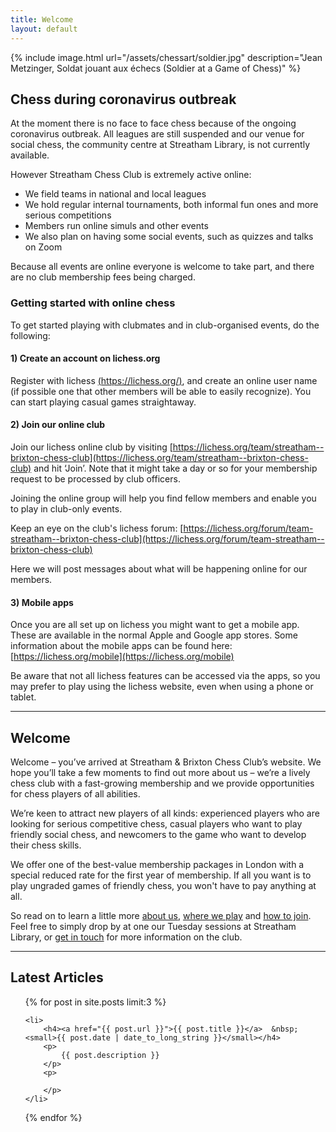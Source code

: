```yaml
---
title: Welcome
layout: default
---
```


{% include image.html url="/assets/chessart/soldier.jpg" description="Jean Metzinger, Soldat jouant aux échecs (Soldier at a Game of Chess)" %}

## Chess during coronavirus outbreak

At the moment there is no face to face chess because of the ongoing coronavirus outbreak. All leagues are still suspended and our venue for social chess, the community centre at Streatham Library, is not currently available.

However Streatham Chess Club is extremely active online:

- We field teams in national and local leagues
- We hold regular internal tournaments, both informal fun ones and more serious competitions
- Members run online simuls and other events
- We also plan on having some social events, such as quizzes and talks on Zoom

Because all events are online everyone is welcome to take part, and there are no club membership fees being charged.

### Getting started with online chess

To get started playing with clubmates and in club-organised events, do the following:

#### 1) Create an account on lichess.org

Register with lichess  [(https://lichess.org/)](https://lichess.org/), and create an online user name (if possible one that other members will be able to easily recognize). You can start playing casual games straightaway. 

#### 2) Join our online club

Join our lichess online club by visiting [https://lichess.org/team/streatham--brixton-chess-club](https://lichess.org/team/streatham--brixton-chess-club) and hit ‘Join’. Note that it might take a day or so for your membership request to be processed by club officers.

Joining the online group will help you find fellow members and enable you to play in club-only events.

Keep an eye on the club's lichess forum: [https://lichess.org/forum/team-streatham--brixton-chess-club](https://lichess.org/forum/team-streatham--brixton-chess-club)

Here we will post messages about what will be happening online for our members.

#### 3) Mobile apps

Once you are all set up on lichess you might want to get a mobile app. These are available in the normal Apple and Google app stores. Some information about the mobile apps can be found here:  [https://lichess.org/mobile](https://lichess.org/mobile)

Be aware that not all lichess features can be accessed via the apps, so you may prefer to play using the lichess website, even when using a phone or tablet.

<hr>

## Welcome

Welcome – you’ve arrived at Streatham & Brixton Chess Club’s website.
We hope you’ll take a few moments to find out more about us – we’re a lively chess club
with a fast-growing membership and we provide opportunities for chess players of all
abilities.

We’re keen to attract new players of all kinds: experienced players who are looking for serious competitive chess,
casual players who want to play friendly social chess, and newcomers to the game who want
to develop their chess skills.

We offer one of the best-value membership packages in London with a special reduced rate
for the first year of membership. If all you want is to play ungraded games of friendly
chess, you won't have to pay anything at all.

So read on to learn a little more [about us](/about/index.html), [where we play](/about/venues.html) and [how to join](/join.html). Feel free to simply drop by at one our Tuesday sessions at Streatham Library, or [get in touch](contact.html) for more information on the club.
<br/>

<hr>

## Latest Articles

<ul>
{% for post in site.posts limit:3 %}

    <li>
    	<h4><a href="{{ post.url }}">{{ post.title }}</a>  &nbsp; <small>{{ post.date | date_to_long_string }}</small></h4>
    	<p>
    		{{ post.description }}
    	</p>
    	<p>

    	</p>
    </li>

{% endfor %}
</ul>
